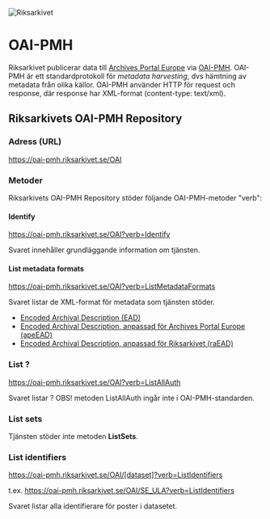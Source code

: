![Riksarkivet](https://sok.riksarkivet.se/Administration/Images/Layout/logo2.png)

# OAI-PMH

Riksarkivet publicerar data till [Archives Portal Europe](https://www.archivesportaleurope.net/sv) via [OAI-PMH](https://www.openarchives.org/pmh/). OAI-PMH är ett standardprotokoll för *metadata harvesting*, dvs hämtning av metadata från olika källor. OAI-PMH använder HTTP för request och response, där response har XML-format (content-type: text/xml).

## Riksarkivets OAI-PMH Repository

### Adress (URL)

https://oai-pmh.riksarkivet.se/OAI

### Metoder

Riksarkivets OAI-PMH Repository stöder följande OAI-PMH-metoder "verb":

#### Identify

https://oai-pmh.riksarkivet.se/OAI?verb=Identify

Svaret innehåller grundläggande information om tjänsten.



#### List metadata formats

https://oai-pmh.riksarkivet.se/OAI?verb=ListMetadataFormats

Svaret listar de XML-format för metadata som tjänsten stöder.

* [Encoded Archival Description (EAD)](https://www.loc.gov/ead/)
* [Encoded Archival Description, anpassad för Archives Portal Europe (apeEAD)](http://wiki.archivesportaleurope.net/index.php/apeEAD)
* [Encoded Archival Description, anpassad för Riksarkivet (raEAD)](?)

### List ?

https://oai-pmh.riksarkivet.se/OAI?verb=ListAllAuth

Svaret listar ? OBS! metoden ListAllAuth ingår inte i OAI-PMH-standarden.

### List sets

Tjänsten stöder inte metoden **ListSets**.

### List identifiers

https://oai-pmh.riksarkivet.se/OAI/[dataset]?verb=ListIdentifiers

t.ex.
https://oai-pmh.riksarkivet.se/OAI/SE_ULA?verb=ListIdentifiers

Svaret listar alla identifierare för poster i datasetet.

